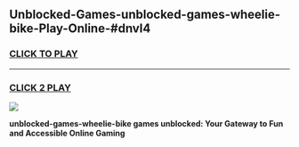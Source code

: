 
## Unblocked-Games-unblocked-games-wheelie-bike-Play-Online-#dnvl4
<h3>
<a href="https://premium.freeplayer.one?title=unblocked-games-wheelie-bike&ref=24F">CLICK TO PLAY</a></h3>
<hr>

<h3>
<a href="https://premium.freeplayer.one?title=unblocked-games-wheelie-bike&ref=24F">CLICK 2 PLAY</a>
  
</h3>

<a href="https://premium.freeplayer.one?title=unblocked-games-wheelie-bike&ref=24F/"><img src="https://clearcache.store/games.png"></a>


**unblocked-games-wheelie-bike games unblocked: Your Gateway to Fun and Accessible Online Gaming**
